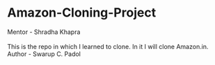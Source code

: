 # Amazon-Cloning-Project
Mentor - Shradha Khapra
<br/>
<br/>
This is the repo in which I learned to clone. In it I will clone Amazon.in.
<br/>
Author - Swarup C. Padol
